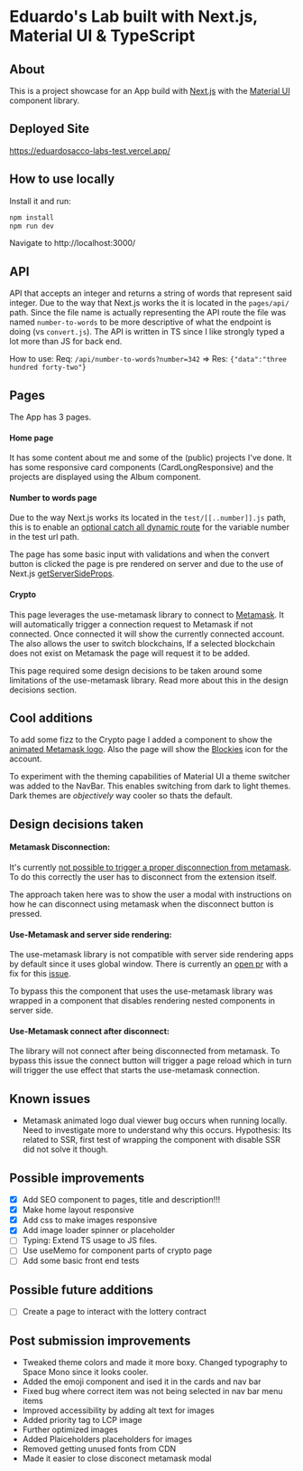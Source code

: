 # Eduardo's Lab built with Next.js, Material UI & TypeScript

## About
This is a project showcase for an App build with [Next.js](https://nextjs.org/) with the [Material UI](https://mui.com/) component library.

## Deployed Site
https://eduardosacco-labs-test.vercel.app/

## How to use locally
Install it and run:

```sh
npm install
npm run dev
```

Navigate to http://localhost:3000/

## API
API that accepts an integer and returns a string of words that represent said integer.
Due to the way that Next.js works the it is located in the `pages/api/` path.
Since the file name is actually representing the API route the file was named `number-to-words` to be more descriptive of what the endpoint is doing (vs `convert.js`).
The API is written in TS since I like strongly typed a lot more than JS for back end.

How to use:
Req: `/api/number-to-words?number=342` => Res: `{"data":"three hundred forty-two"}`

## Pages
The App has 3 pages.

#### Home page
It has some content about me and some of the (public) projects I've done. It has some responsive card components (CardLongResponsive) and the projects are displayed using the Album component.

#### Number to words page
Due to the way Next.js works its located in the `test/[[..number]].js` path, this is to enable an [optional catch all dynamic route](https://nextjs.org/docs/routing/dynamic-routes) for the variable number in the test url path.

The page has some basic input with validations and when the convert button is clicked the page is pre rendered on server and due to the use of Next.js [getServerSideProps](https://nextjs.org/docs/basic-features/data-fetching/get-server-side-props).

#### Crypto

This page leverages the use-metamask library to connect to [Metamask](https://metamask.io/). It will automatically trigger a connection request to Metamask if not connected. Once connected it will show the currently connected account. 
The also allows the user to switch blockchains, If a selected blockchain does not exist on Metamask the page will request it to be added.

This page required some design decisions to be taken around some limitations of the use-metamask library. Read more about this in the design decisions section.

## Cool additions

To add some fizz to the Crypto page I added a component to show the [animated Metamask logo](https://www.npmjs.com/package/@metamask/logo). Also the page will show the [Blockies](https://github.com/ethereum/blockies) icon for the account.

To experiment with the theming capabilities of Material UI a theme switcher was added to the NavBar. This enables switching from dark to light themes. Dark themes are _objectively_ way cooler so thats the default.

## Design decisions taken

#### Metamask Disconnection:

It's currently [not possible to trigger a proper disconnection from metamask](https://github.com/MetaMask/metamask-extension/issues/8990). To do this correctly the user has to disconnect from the extension itself.

The approach taken here was to show the user a modal with instructions on how he can disconnect using metamask when the disconnect button is pressed.

#### Use-Metamask and server side rendering:

The use-metamask library is not compatible with server side rendering apps by default since it uses global window. There is currently an [open pr](https://github.com/mdtanrikulu/use-metamask/pull/19) with a fix for this [issue](https://github.com/mdtanrikulu/use-metamask/issues/18).

To bypass this the component that uses the use-metamask library was wrapped in a component that disables rendering nested components in server side.

#### Use-Metamask connect after disconnect:

The library will not connect after being disconnected from metamask.
To bypass this issue the connect button will trigger a page reload which in turn will trigger the use effect that starts the use-metamask connection.

## Known issues
* Metamask animated logo dual viewer bug occurs when running locally. Need to investigate more to understand why this occurs. Hypothesis: Its related to SSR, first test of wrapping the component with disable SSR did not solve it though.

## Possible improvements
* [x] Add SEO component to pages, title and description!!!
* [x] Make home layout responsive
* [x] Add css to make images responsive
* [x] Add image loader spinner or placeholder
* [ ] Typing: Extend TS usage to JS files.
* [ ] Use useMemo for component parts of crypto page
* [ ] Add some basic front end tests

## Possible future additions
* [ ] Create a page to interact with the lottery contract

## Post submission improvements
* Tweaked theme colors and made it more boxy. Changed typography to Space Mono since it looks cooler.
* Added the emoji component and ised it in the cards and nav bar
* Fixed bug where correct item was not being selected in nav bar menu items
* Improved accessibility by adding alt text for images
* Added priority tag to LCP image
* Further optimized images
* Added Plaiceholders placeholders for images
* Removed getting unused fonts from CDN
* Made it easier to close disconect metamask modal
